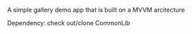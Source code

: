 A simple gallery demo app that is built on a MVVM arcitecture 


Dependency: check out/clone CommonLib


